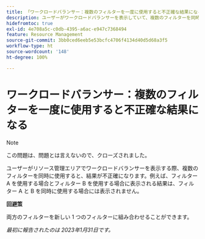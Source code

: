 ```yaml
---
title: 「ワークロードバランサー：複数のフィルターを一度に使用すると不正確な結果になる」
description: ユーザーがワークロードバランサーを表示していて、複数のフィルターを同時に使用する場合、結果が不正確です。例えば、フィルター A を使用する場合とフィルター B を使用する場合に表示される結果は、フィルター A と B を同時に使用する場合には表示されません。
hidefromtoc: true
exl-id: 4e708a5c-c0db-4395-a6ac-e947c7368494
feature: Resource Management
source-git-commit: 3bb0ced6eeb5e53bcfc4706f4134d40d5d68a3f5
workflow-type: ht
source-wordcount: '148'
ht-degree: 100%

---
```


# ワークロードバランサー：複数のフィルターを一度に使用すると不正確な結果になる

>[!NOTE]
>
>この問題は、問題とは言えないので、クローズされました。

ユーザーがリソース管理エリアでワークロードバランサーを表示する際、複数のフィルターを同時に使用すると、結果が不正確になります。例えば、フィルター A を使用する場合とフィルター B を使用する場合に表示される結果は、フィルター A と B を同時に使用する場合には表示されません。

**回避策**

両方のフィルターを新しい 1 つのフィルターに組み合わせることができます。

_最初に報告されたのは 2023年1月31日です。_
